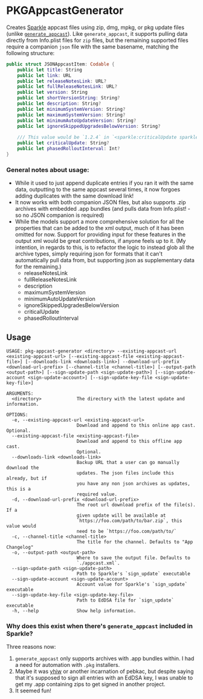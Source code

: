 # PKGAppcastGenerator

Creates [Sparkle](https://sparkle-project.org/documentation/) appcast files using zip, dmg, mpkg, or pkg update files (unlike [`generate_appcast`](#why-does-this-exist-when-theres-generate_appcast-included-in-sparkle)). Like `generate_appcast`, it supports pulling data directly from Info.plist files for `zip` files, but the remaining supported files require a companion `json` file with the same basename, matching the following structure:

```swift
public struct JSONAppcastItem: Codable {
	public let title: String
	public let link: URL
	public let releaseNotesLink: URL?
	public let fullReleaseNotesLink: URL?
	public let version: String
	public let shortVersionString: String?
	public let description: String?
	public let minimumSystemVersion: String?
	public let maximumSystemVersion: String?
	public let minimumAutoUpdateVersion: String?
	public let ignoreSkippedUpgradesBelowVersion: String?
	
	/// This value would be `1.2.4` in `<sparkle:criticalUpdate sparkle:version="1.2.4"></sparkle:criticalUpdate>`
	public let criticalUpdate: String?
	public let phasedRolloutInterval: Int?
}
```

### General notes about usage:

* While it used to just append duplicate entries if you ran it with the same data, outputting to the same appcast several times, it now forgoes adding duplicates with the same download link!
* It now works with both companion JSON files, but also supports .zip archives with embedded .app bundles (and pulls data from Info.plist! - so no JSON companion is required)
* While the models support a more comprehensive solution for all the properties that can be added to the xml output, much of it has been omitted for now. Support for providing input for these features in the output xml would be great contributions, if anyone feels up to it. (My intention, in regards to this, is to refactor the logic to instead glob all the archive types, simply requiring json for formats that it can't automatically pull data from, but supporting json as supplementary data for the remaining.)
	* releaseNotesLink
	* fullReleaseNotesLink
	* description
	* maximumSystemVersion
	* minimumAutoUpdateVersion
	* ignoreSkippedUpgradesBelowVersion
	* criticalUpdate
	* phasedRolloutInterval

## Usage

```
USAGE: pkg-appcast-generator <directory> --existing-appcast-url <existing-appcast-url> [--existing-appcast-file <existing-appcast-file>] [--downloads-link <downloads-link>] --download-url-prefix <download-url-prefix> [--channel-title <channel-title>] [--output-path <output-path>] [--sign-update-path <sign-update-path>] [--sign-update-account <sign-update-account>] [--sign-update-key-file <sign-update-key-file>]

ARGUMENTS:
  <directory>             The directory with the latest update and information.

OPTIONS:
  -e, --existing-appcast-url <existing-appcast-url>
                          Download and append to this online app cast. Optional.
  --existing-appcast-file <existing-appcast-file>
                          Download and append to this offline app cast.
                          Optional.
  --downloads-link <downloads-link>
                          Backup URL that a user can go manually download the
                          updates. The json files include this already, but if
                          you have any non json archives as updates, this is a
                          required value.
  -d, --download-url-prefix <download-url-prefix>
                          The root url download prefix of the file(s). If a
                          given update will be available at
                          `https://foo.com/path/to/bar.zip`, this value would
                          need to be `https://foo.com/path/to/`
  -c, --channel-title <channel-title>
                          The title for the channel. Defaults to "App Changelog"
  -o, --output-path <output-path>
                          Where to save the output file. Defaults to
                          `./appcast.xml`.
  --sign-update-path <sign-update-path>
                          Path to Sparkle's `sign_update` executable
  --sign-update-account <sign-update-account>
                          Account value for Sparkle's `sign_update` executable
  --sign-update-key-file <sign-update-key-file>
                          Path to EdDSA file for `sign_update` executable
  -h, --help              Show help information.
```

### Why does this exist when there's `generate_appcast` included in Sparkle?

Three reasons now: 

1. `generate_appcast` only supports archives with .app bundles within. I had a need for automation with `.pkg` installers.
1. Maybe it was [yhiw](https://www.cnn.com/2010/TECH/mobile/06/25/iphone.problems.response/index.html) or another incarnation of pebkac, but despite saying that it's supposed to sign all entries with an EdDSA key, I was unable to get my .app containing zips to get signed in another project.
1. It seemed fun!
